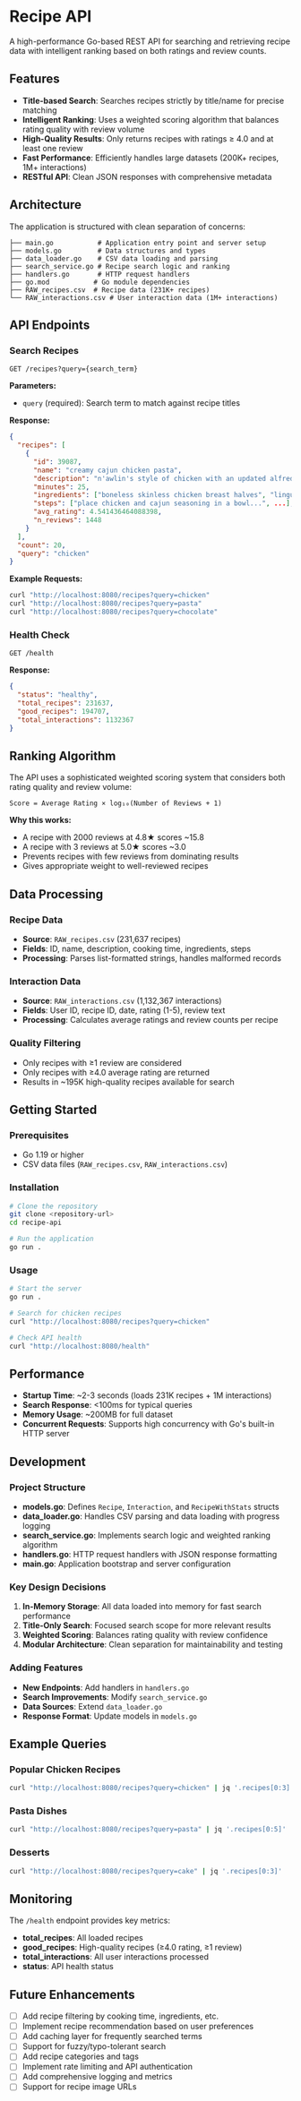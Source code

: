 # Recipe API

A high-performance Go-based REST API for searching and retrieving recipe data with intelligent ranking based on both ratings and review counts.

## Features

- **Title-based Search**: Searches recipes strictly by title/name for precise matching
- **Intelligent Ranking**: Uses a weighted scoring algorithm that balances rating quality with review volume
- **High-Quality Results**: Only returns recipes with ratings ≥ 4.0 and at least one review
- **Fast Performance**: Efficiently handles large datasets (200K+ recipes, 1M+ interactions)
- **RESTful API**: Clean JSON responses with comprehensive metadata

## Architecture

The application is structured with clean separation of concerns:

```
├── main.go           # Application entry point and server setup
├── models.go         # Data structures and types
├── data_loader.go    # CSV data loading and parsing
├── search_service.go # Recipe search logic and ranking
├── handlers.go       # HTTP request handlers
├── go.mod           # Go module dependencies
├── RAW_recipes.csv  # Recipe data (231K+ recipes)
└── RAW_interactions.csv # User interaction data (1M+ interactions)
```

## API Endpoints

### Search Recipes
```
GET /recipes?query={search_term}
```

**Parameters:**
- `query` (required): Search term to match against recipe titles

**Response:**
```json
{
  "recipes": [
    {
      "id": 39087,
      "name": "creamy cajun chicken pasta",
      "description": "n'awlin's style of chicken with an updated alfredo sauce.",
      "minutes": 25,
      "ingredients": ["boneless skinless chicken breast halves", "linguine", ...],
      "steps": ["place chicken and cajun seasoning in a bowl...", ...],
      "avg_rating": 4.541436464088398,
      "n_reviews": 1448
    }
  ],
  "count": 20,
  "query": "chicken"
}
```

**Example Requests:**
```bash
curl "http://localhost:8080/recipes?query=chicken"
curl "http://localhost:8080/recipes?query=pasta"
curl "http://localhost:8080/recipes?query=chocolate"
```

### Health Check
```
GET /health
```

**Response:**
```json
{
  "status": "healthy",
  "total_recipes": 231637,
  "good_recipes": 194707,
  "total_interactions": 1132367
}
```

## Ranking Algorithm

The API uses a sophisticated weighted scoring system that considers both rating quality and review volume:

```
Score = Average Rating × log₁₀(Number of Reviews + 1)
```

**Why this works:**
- A recipe with 2000 reviews at 4.8★ scores ~15.8
- A recipe with 3 reviews at 5.0★ scores ~3.0
- Prevents recipes with few reviews from dominating results
- Gives appropriate weight to well-reviewed recipes

## Data Processing

### Recipe Data
- **Source**: `RAW_recipes.csv` (231,637 recipes)
- **Fields**: ID, name, description, cooking time, ingredients, steps
- **Processing**: Parses list-formatted strings, handles malformed records

### Interaction Data
- **Source**: `RAW_interactions.csv` (1,132,367 interactions)
- **Fields**: User ID, recipe ID, date, rating (1-5), review text
- **Processing**: Calculates average ratings and review counts per recipe

### Quality Filtering
- Only recipes with ≥1 review are considered
- Only recipes with ≥4.0 average rating are returned
- Results in ~195K high-quality recipes available for search

## Getting Started

### Prerequisites
- Go 1.19 or higher
- CSV data files (`RAW_recipes.csv`, `RAW_interactions.csv`)

### Installation
```bash
# Clone the repository
git clone <repository-url>
cd recipe-api

# Run the application
go run .
```

### Usage
```bash
# Start the server
go run .

# Search for chicken recipes
curl "http://localhost:8080/recipes?query=chicken"

# Check API health
curl "http://localhost:8080/health"
```

## Performance

- **Startup Time**: ~2-3 seconds (loads 231K recipes + 1M interactions)
- **Search Response**: <100ms for typical queries
- **Memory Usage**: ~200MB for full dataset
- **Concurrent Requests**: Supports high concurrency with Go's built-in HTTP server

## Development

### Project Structure
- **models.go**: Defines `Recipe`, `Interaction`, and `RecipeWithStats` structs
- **data_loader.go**: Handles CSV parsing and data loading with progress logging
- **search_service.go**: Implements search logic and weighted ranking algorithm
- **handlers.go**: HTTP request handlers with JSON response formatting
- **main.go**: Application bootstrap and server configuration

### Key Design Decisions
1. **In-Memory Storage**: All data loaded into memory for fast search performance
2. **Title-Only Search**: Focused search scope for more relevant results
3. **Weighted Scoring**: Balances rating quality with review confidence
4. **Modular Architecture**: Clean separation for maintainability and testing

### Adding Features
- **New Endpoints**: Add handlers in `handlers.go`
- **Search Improvements**: Modify `search_service.go`
- **Data Sources**: Extend `data_loader.go`
- **Response Format**: Update models in `models.go`

## Example Queries

### Popular Chicken Recipes
```bash
curl "http://localhost:8080/recipes?query=chicken" | jq '.recipes[0:3]'
```

### Pasta Dishes
```bash
curl "http://localhost:8080/recipes?query=pasta" | jq '.recipes[0:5]'
```

### Desserts
```bash
curl "http://localhost:8080/recipes?query=cake" | jq '.recipes[0:3]'
```

## Monitoring

The `/health` endpoint provides key metrics:
- **total_recipes**: All loaded recipes
- **good_recipes**: High-quality recipes (≥4.0 rating, ≥1 review)
- **total_interactions**: All user interactions processed
- **status**: API health status

## Future Enhancements

- [ ] Add recipe filtering by cooking time, ingredients, etc.
- [ ] Implement recipe recommendation based on user preferences
- [ ] Add caching layer for frequently searched terms
- [ ] Support for fuzzy/typo-tolerant search
- [ ] Add recipe categories and tags
- [ ] Implement rate limiting and API authentication
- [ ] Add comprehensive logging and metrics
- [ ] Support for recipe image URLs
